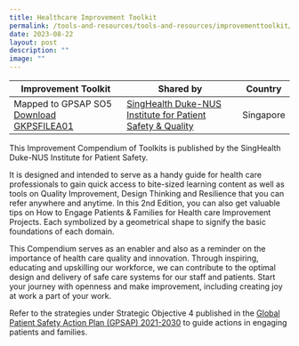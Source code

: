 ```yaml
---
title: Healthcare Improvement Toolkit
permalink: /tools-and-resources/tools-and-resources/improvementtoolkit/
date: 2023-08-22
layout: post
description: ""
image: ""
---
```

| Improvement Toolkit| Shared by | Country |
| -------- | -------- | -------- |
|Mapped to GPSAP SO5 [Download GKPSFILEA01](/files/gkpsfilea01-20232208_ipsq%20healthcare%20improvement%20toolkit.pdf) | [SingHealth Duke-NUS Institute for Patient Safety & Quality ](https://www.singhealthdukenus.com.sg/ipsq)     | Singapore |


This Improvement Compendium of Toolkits is published by the SingHealth Duke-NUS Institute for Patient Safety. 

It is designed and intended to serve as a handy guide for health care professionals to gain quick access to bite-sized learning content as well as tools on Quality Improvement, Design Thinking and Resilience that you can refer anywhere and anytime. In this 2nd Edition, you can also get valuable tips on How to Engage Patients & Families for Health care Improvement Projects. Each symbolized by a geometrical shape to signify the basic foundations of each domain. 

This Compendium serves as an enabler and also as a reminder on the importance of health care quality and innovation. Through inspiring, educating and upskilling our workforce, we can contribute to the optimal design and delivery of safe care systems for our staff and patients. Start your journey with openness and make improvement, including creating joy at work a part of your work. 

Refer to the strategies under Strategic Objective 4 published in the [Global Patient Safety Action Plan (GPSAP) 2021-2030](https://www.who.int/teams/integrated-health-services/patient-safety/policy/global-patient-safety-action-plan) to guide actions in engaging patients and families.